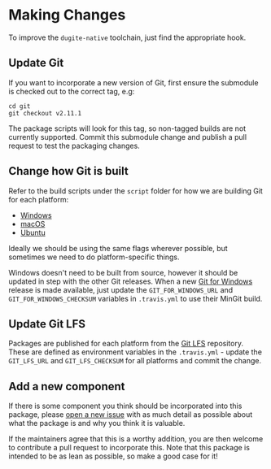 # Making Changes

To improve the `dugite-native` toolchain, just find the appropriate hook.

## Update Git

If you want to incorporate a new version of Git, first ensure the submodule is
checked out to the correct tag, e.g:

```
cd git
git checkout v2.11.1
```

The package scripts will look for this tag, so non-tagged builds are not
currently supported. Commit this submodule change and publish a pull request
to test the packaging changes.

## Change how Git is built

Refer to the build scripts under the `script` folder for how we are building
Git for each platform:

 - [Windows](https://github.com/desktop/dugite-native/blob/master/script/build-win32.sh)
 - [macOS](https://github.com/desktop/dugite-native/blob/master/script/build-macos.sh)
 - [Ubuntu](https://github.com/desktop/dugite-native/blob/master/script/build-ubuntu.sh)

Ideally we should be using the same flags wherever possible, but sometimes we
need to do platform-specific things.

Windows doesn't need to be built from source, however it should be updated in
step with the other Git releases. When a new [Git for Windows](https://github.com/git-for-windows/git)
release is made available, just update the `GIT_FOR_WINDOWS_URL` and
`GIT_FOR_WINDOWS_CHECKSUM` variables in `.travis.yml` to use their MinGit
build.

## Update Git LFS

Packages are published for each platform from the [Git LFS](https://github.com/git-lfs/git-lfs)
repository. These are defined as environment variables in the `.travis.yml` -
update the `GIT_LFS_URL` and `GIT_LFS_CHECKSUM` for all platforms and commit
the change.

## Add a new component

If there is some component you think should be incorporated into this package,
please [open a new issue](https://github.com/desktop/dugite/issues/new) with
as much detail as possible about what the package is and why you think it is
valuable.

If the maintainers agree that this is a worthy addition, you are
then welcome to contribute a pull request to incorporate this. Note that this
package is intended to be as lean as possible, so make a good case for it!
